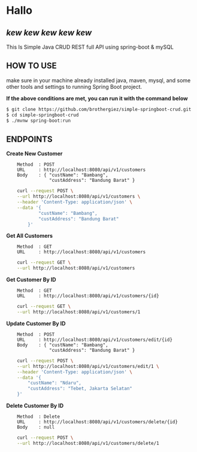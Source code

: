 # Hallo
## _kew kew kew kew kew_

This Is Simple Java CRUD REST full API using spring-boot & mySQL 

## HOW TO USE

make sure in your machine already installed java, maven, mysql, and some other tools and settings to running Spring Boot project. 

**If the above conditions are met, you can run it with the command below**

```sh
$ git clone https://github.com/brothergiez/simple-springboot-crud.git
$ cd simple-springboot-crud
$ ./mvnw spring-boot:run 
```

## ENDPOINTS
**Create New Customer**
```
    Method  : POST
    URL     : http://localhost:8080/api/v1/customers
    Body    : { "custName": "Bambang",
                "custAddress": "Bandung Barat" }
```

```sh
    curl --request POST \
    --url http://localhost:8080/api/v1/customers \
    --header 'Content-Type: application/json' \
    --data '{
            "custName": "Bambang",
            "custAddress": "Bandung Barat"
        }'
```

**Get All Customers**
```
    Method  : GET
    URL     : http://localhost:8080/api/v1/customers
```

```sh
    curl --request GET \
    --url http://localhost:8080/api/v1/customers
```

**Get Customer By ID**
```
    Method  : GET
    URL     : http://localhost:8080/api/v1/customers/{id}
```


```sh
    curl --request GET \
    --url http://localhost:8080/api/v1/customers/1
```

**Update Customer By ID**
```
    Method  : POST
    URL     : http://localhost:8080/api/v1/customers/edit/{id}
    Body    : { "custName": "Bambang",
                "custAddress": "Bandung Barat" }
```

```sh
    curl --request POST \
    --url http://localhost:8080/api/v1/customers/edit/1 \
    --header 'Content-Type: application/json' \
    --data '{
        "custName": "Ndaru",
        "custAddress": "Tebet, Jakarta Selatan"
    }'
```

**Delete Customer By ID**
```
    Method  : Delete
    URL     : http://localhost:8080/api/v1/customers/delete/{id}
    Body    : null
```

```sh
    curl --request POST \
    --url http://localhost:8080/api/v1/customers/delete/1
```